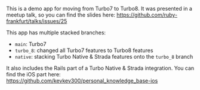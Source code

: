This is a demo app for moving from Turbo7 to Turbo8.
It was presented in a meetup talk, so you can find the slides here: https://github.com/ruby-frankfurt/talks/issues/25

This app has multiple stacked branches:
- `main`: Turbo7
- `turbo_8`: changed all Turbo7 features to Turbo8 features
- `native`: stacking Turbo Native & Strada features onto the `turbo_8` branch

It also includes the Rails part of a Turbo Native & Strada integration. You can find the iOS part here:
https://github.com/kevkev300/personal_knowledge_base-ios
